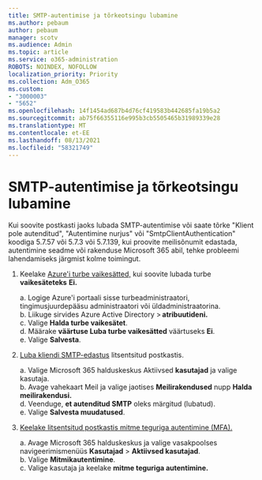 ```yaml
---
title: SMTP-autentimise ja tõrkeotsingu lubamine
ms.author: pebaum
author: pebaum
manager: scotv
ms.audience: Admin
ms.topic: article
ms.service: o365-administration
ROBOTS: NOINDEX, NOFOLLOW
localization_priority: Priority
ms.collection: Adm_O365
ms.custom:
- "3000003"
- "5652"
ms.openlocfilehash: 14f1454ad687b4d76cf419583b442685fa19b5a2
ms.sourcegitcommit: ab75f66355116e995b3cb5505465b31989339e28
ms.translationtype: MT
ms.contentlocale: et-EE
ms.lasthandoff: 08/13/2021
ms.locfileid: "58321749"
---
```

# <a name="enable-smtp-authentication-and-troubleshooting"></a>SMTP-autentimise ja tõrkeotsingu lubamine

Kui soovite postkasti jaoks lubada SMTP-autentimise või saate tõrke "Klient pole autenditud", "Autentimine nurjus" või "SmtpClientAuthentication" koodiga 5.7.57 või 5.7.3 või 5.7.139, kui proovite meilisõnumit edastada, autentimine seadme või rakenduse Microsoft 365 abil, tehke probleemi lahendamiseks järgmist kolme toimingut.

1. Keelake [Azure'i turbe vaikesätted,](https://docs.microsoft.com/azure/active-directory/fundamentals/concept-fundamentals-security-defaults) kui soovite lubada turbe **vaikesäteteks** **Ei.**

    a. Logige Azure'i portaali sisse turbeadministraatori, tingimusjuurdepääsu administraatori või üldadministraatorina.<BR/>
    b. Liikuge sirvides Azure Active Directory > **atribuutideni.**<BR/>
    c. Valige **Halda turbe vaikesätet**.<BR/>
    d. Määrake **väärtuse Luba turbe vaikesätted** väärtuseks **Ei**.<BR/>
    e. Valige **Salvesta**.

2. [Luba kliendi SMTP-edastus](https://docs.microsoft.com/exchange/clients-and-mobile-in-exchange-online/authenticated-client-smtp-submission#enable-smtp-auth-for-specific-mailboxes) litsentsitud postkastis.

    a. Valige Microsoft 365 halduskeskus Aktiivsed **kasutajad** ja valige kasutaja.<BR/>
    b. Avage vahekaart Meil ja valige jaotises **Meilirakendused** nupp **Halda meilirakendusi.**<BR/>
    d. Veenduge, **et autenditud SMTP** oleks märgitud (lubatud).<BR/>
    e. Valige **Salvesta muudatused**.<BR/>

3. [Keelake litsentsitud postkastis mitme teguriga autentimine (MFA).](https://docs.microsoft.com/microsoft-365/admin/security-and-compliance/set-up-multi-factor-authentication#turn-off-legacy-per-user-mfa)

    a. Avage Microsoft 365 halduskeskus ja valige vasakpoolses navigeerimismenüüs **Kasutajad**  >  **Aktiivsed kasutajad**.<BR/>
    b. Valige **Mitmikautentimine**.<BR/>
    c. Valige kasutaja ja keelake **mitme teguriga autentimine.**<BR/>
